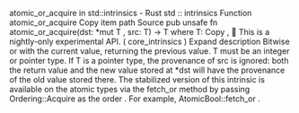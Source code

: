 atomic_or_acquire in std::intrinsics - Rust
std
::
intrinsics
Function
atomic_or_acquire
Copy item path
Source
pub unsafe fn atomic_or_acquire<T>(dst:
*mut T
, src: T) -> T
where
    T:
Copy
,
🔬
This is a nightly-only experimental API. (
core_intrinsics
)
Expand description
Bitwise or with the current value, returning the previous value.
T
must be an integer or pointer type.
If
T
is a pointer type, the provenance of
src
is ignored: both the return value and the new
value stored at
*dst
will have the provenance of the old value stored there.
The stabilized version of this intrinsic is available on the
atomic
types via the
fetch_or
method by passing
Ordering::Acquire
as the
order
. For example,
AtomicBool::fetch_or
.